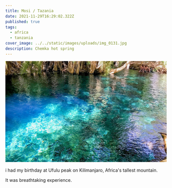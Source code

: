```yaml
---
title: Mosi / Tazania
date: 2021-11-29T16:29:02.322Z
published: true
tags:
  - africa
  - tanzania
cover_image: ../../static/images/uploads/img_0131.jpg
description: Chemka hot spring
---
```

![](../../static/images/uploads/img_0124.jpg)

i had my birthday at Ufulu peak on Kilimanjaro, Africa's tallest mountain. 

It was breathtaking experience.